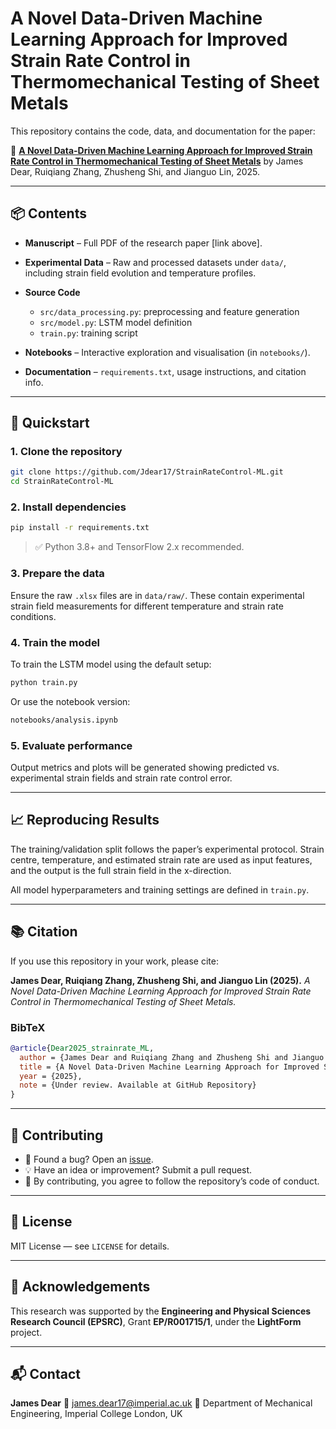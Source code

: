 # A Novel Data-Driven Machine Learning Approach for Improved Strain Rate Control in Thermomechanical Testing of Sheet Metals

This repository contains the code, data, and documentation for the paper:

📄 **[A Novel Data-Driven Machine Learning Approach for Improved Strain Rate Control in Thermomechanical Testing of Sheet Metals](insert-paper-link-here)**
by James Dear, Ruiqiang Zhang, Zhusheng Shi, and Jianguo Lin, 2025.

---

## 📦 Contents

* **Manuscript** – Full PDF of the research paper \[link above].
* **Experimental Data** – Raw and processed datasets under `data/`, including strain field evolution and temperature profiles.
* **Source Code**

  * `src/data_processing.py`: preprocessing and feature generation
  * `src/model.py`: LSTM model definition
  * `train.py`: training script
* **Notebooks** – Interactive exploration and visualisation (in `notebooks/`).
* **Documentation** – `requirements.txt`, usage instructions, and citation info.

---

## 🚀 Quickstart

### 1. Clone the repository

```bash
git clone https://github.com/Jdear17/StrainRateControl-ML.git
cd StrainRateControl-ML
```

### 2. Install dependencies

```bash
pip install -r requirements.txt
```

> ✅ Python 3.8+ and TensorFlow 2.x recommended.

### 3. Prepare the data

Ensure the raw `.xlsx` files are in `data/raw/`. These contain experimental strain field measurements for different temperature and strain rate conditions.

### 4. Train the model

To train the LSTM model using the default setup:

```bash
python train.py
```

Or use the notebook version:

```bash
notebooks/analysis.ipynb
```

### 5. Evaluate performance

Output metrics and plots will be generated showing predicted vs. experimental strain fields and strain rate control error.

---

## 📈 Reproducing Results

The training/validation split follows the paper’s experimental protocol. Strain centre, temperature, and estimated strain rate are used as input features, and the output is the full strain field in the x-direction.

All model hyperparameters and training settings are defined in `train.py`.

---

## 📚 Citation

If you use this repository in your work, please cite:

**James Dear, Ruiqiang Zhang, Zhusheng Shi, and Jianguo Lin (2025).**
*A Novel Data-Driven Machine Learning Approach for Improved Strain Rate Control in Thermomechanical Testing of Sheet Metals.*

### BibTeX

```bibtex
@article{Dear2025_strainrate_ML,
  author = {James Dear and Ruiqiang Zhang and Zhusheng Shi and Jianguo Lin},
  title = {A Novel Data-Driven Machine Learning Approach for Improved Strain Rate Control in Thermomechanical Testing of Sheet Metals},
  year = {2025},
  note = {Under review. Available at GitHub Repository}
}
```

---

## 🧱 Contributing

* 🐛 Found a bug? Open an [issue](https://github.com/Jdear17/StrainRateControl-ML/issues).
* 💡 Have an idea or improvement? Submit a pull request.
* 🙏 By contributing, you agree to follow the repository’s code of conduct.

---

## 📄 License

MIT License — see `LICENSE` for details.

---

## 🧠 Acknowledgements

This research was supported by the **Engineering and Physical Sciences Research Council (EPSRC)**, Grant **EP/R001715/1**, under the **LightForm** project.

---

## 📬 Contact

**James Dear**
📧 [james.dear17@imperial.ac.uk](mailto:james.dear17@imperial.ac.uk)
📍 Department of Mechanical Engineering, Imperial College London, UK
